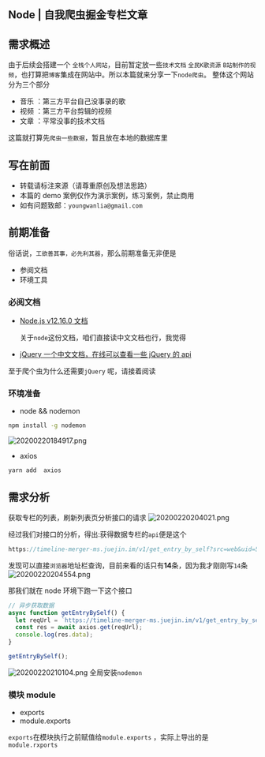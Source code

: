 ## Node | 自我爬虫掘金专栏文章

## 需求概述

由于后续会搭建一个 `全栈个人网站`，目前暂定放一些`技术文档` `全民K歌资源` `B站制作的视频`，也打算把`博客`集成在网站中。所以本篇就来分享一下`node爬虫`。
整体这个网站分为三个部分

- 音乐 ：第三方平台自己没事录的歌
- 视频 ：第三方平台剪辑的视频
- 文章 ：平常没事的技术文档

这篇就打算先`爬虫一些数据`，暂且放在本地的数据库里

## 写在前面

- 转载请标注来源（请尊重原创及想法思路）
- 本篇的 demo 案例仅作为演示案例，练习案例，禁止商用
- 如有问题致邮：`youngwanlia@gmail.com`

## 前期准备

俗话说，`工欲善其事，必先利其器`，那么前期准备无非便是

- 参阅文档
- 环境工具

### 必阅文档

- [Node.js v12.16.0 文档](http://nodejs.cn/api/)

  关于`node`这份文档，咱们直接读中文文档也行，我觉得

- [jQuery 一个中文文档，在线可以查看一些 jQuery 的 api](https://www.jquery123.com/)

至于爬个虫为什么还需要`jQuery` 呢，请接着阅读

### 环境准备

- node && nodemon

```sh
npm install -g nodemon
```

![20200220184917.png](https://raw.githubusercontent.com/yayxs/Pics/master/img/20200220184917.png)

- axios

```sh
yarn add  axios
```

## 需求分析

获取专栏的列表，刷新列表页分析接口的请求
![20200220204021.png](https://raw.githubusercontent.com/yayxs/Pics/master/img/20200220204021.png)

经过我们对接口的分析，得出:获得数据专栏的`api`便是这个

```js
https://timeline-merger-ms.juejin.im/v1/get_entry_by_self?src=web&uid=5cf00b7c6fb9a07eba2c226f&device_id=1580692913721&token=eyJhY2Nlc3NfdG9rZW4iOiJqa3FzYTJaUzB3cTY3VVBoIiwicmVmcmVzaF90b2tlbiI6ImJrcG9LMnAyaUlSUFRvSFUiLCJ0b2tlbl90eXBlIjoibWFjIiwiZXhwaXJlX2luIjoyNTkyMDAwfQ%3D%3D&targetUid=5cf00b7c6fb9a07eba2c226f&type=post&limit=20&order=createdAt
```

发现可以直接`浏览器`地址栏查询，目前来看的话只有**14**条，因为我才刚刚写`14`条
![20200220204554.png](https://raw.githubusercontent.com/yayxs/Pics/master/img/20200220204554.png)

那我们就在 node 环境下跑一下这个接口

```js
// 异步获取数据
async function getEntryBySelf() {
  let reqUrl = `https://timeline-merger-ms.juejin.im/v1/get_entry_by_self?src=web&uid=5cf00b7c6fb9a07eba2c226f&device_id=1580692913721&token=eyJhY2Nlc3NfdG9rZW4iOiJqa3FzYTJaUzB3cTY3VVBoIiwicmVmcmVzaF90b2tlbiI6ImJrcG9LMnAyaUlSUFRvSFUiLCJ0b2tlbl90eXBlIjoibWFjIiwiZXhwaXJlX2luIjoyNTkyMDAwfQ%3D%3D&targetUid=5cf00b7c6fb9a07eba2c226f&type=post&limit=20&order=createdAt`;
  const res = await axios.get(reqUrl);
  console.log(res.data);
}

getEntryBySelf();
```

![20200220210104.png](https://raw.githubusercontent.com/yayxs/Pics/master/img/20200220210104.png)
全局安装`nodemon`

### 模块 module

- exports
- module.exports

`exports`在模块执行之前赋值给`module.exports` ，实际上导出的是`module.rxports`
